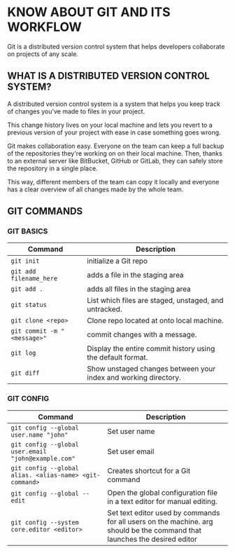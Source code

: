 # KNOW ABOUT GIT AND ITS WORKFLOW

Git is a distributed version control system that helps developers collaborate on projects of any scale.

## WHAT IS A DISTRIBUTED VERSION CONTROL SYSTEM?

A distributed version control system is a system that helps you keep track of changes you've made to files in your project.

This change history lives on your local machine and lets you revert to a previous version of your project with ease in case something goes wrong.

Git makes collaboration easy. Everyone on the team can keep a full backup of the repositories they're working on on their local machine. Then, thanks to an external server like BitBucket, GitHub or GitLab, they can safely store the repository in a single place.

This way, different members of the team can copy it locally and everyone has a clear overview of all changes made by the whole team.

## GIT COMMANDS

### GIT BASICS

| Command | Description |
| - | - |
| `git init`              | initialize a Git repo |
| `git add filename_here` | adds a file in the staging area |
| `git add .`| adds all files in the staging area |
| `git status`| List which files are staged, unstaged, and untracked. |
| `git clone <repo>`| Clone repo located at <repo> onto local machine. |
| `git commit -m "<message>"`| commit changes with a message. |
| `git log`| Display the entire commit history using the default format. |
| `git diff`| Show unstaged changes between your index and working directory. |

### GIT CONFIG

| Command | Description |
| - | - |
| `git config --global user.name "john"`              | Set user name |
| `git config --global user.email "john@example.com"` | Set user email |
| `git config --global alias. <alias-name> <git-command>`| Creates shortcut for a Git command |
| `git config --global --edit`| Open the global configuration file in a text editor for manual editing. |
| `git config --system core.editor <editor>`| Set text editor used by commands for all users on the machine. <editor> arg should be the command that launches the desired editor |
